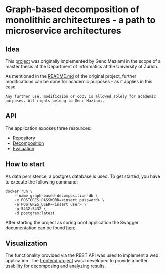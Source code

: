 # Graph-based decomposition of monolithic architectures - a path to microservice architectures

## Idea

This [project](https://github.com/gmazlami/microserviceExtraction-backend) was originally implemented by Genc Mazlami in the 
scope of a master thesis at the Department of Informatics at the University of Zurich.

As mentioned in the [README.md](https://github.com/gmazlami/microserviceExtraction-backend/blob/master/README.md) of the original 
project, further modifications can be done for academic purposes - as it applies in this case.
````
Any further use, modificaion or copy is allowed solely for academic purposes. All rights belong to Genc Mazlami.
````

## API
The application exposes three resources:
- [Repository](./src/main/java/monolith2microservice/inbound/RepositoryController.java)
- [Decomposition](./src/main/java/monolith2microservice/inbound/DecompositionController.java)
- [Evaluation](./src/main/java/monolith2microservice/inbound/EvaluationController.java)

## How to start
As data persistence, a postgres database is used. To get started, you have to execute the following command:
````SHELL
docker run \
    --name graph-based-decomposition-db \
    -e POSTGRES_PASSWORD=<insert password> \
    -e POSTGRES_USER=<insert user> \
    -p 5432:5432 \
    -d postgres:latest
````
After starting the project as spring boot application the Swagger documentation can be found [here](http://localhost:8080/swagger-ui.html).

## Visualization
The functionality provided via the REST API was used to implement a web application. The [frontend project](https://github.com/michael-neuhold/graphbased-decomposition-frontend)
wasa developed to provide a better usability for decomposing and analyzing results. 

